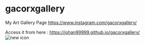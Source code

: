 # gacorxgallery
My Art Gallery Page
https://www.instagram.com/gacorxgallery/

Access it from here : https://johan99999.github.io/gacorxgallery/
![new icon](https://github.com/user-attachments/assets/42dd3a1c-37ec-4700-a704-7bda92cad5d3)


